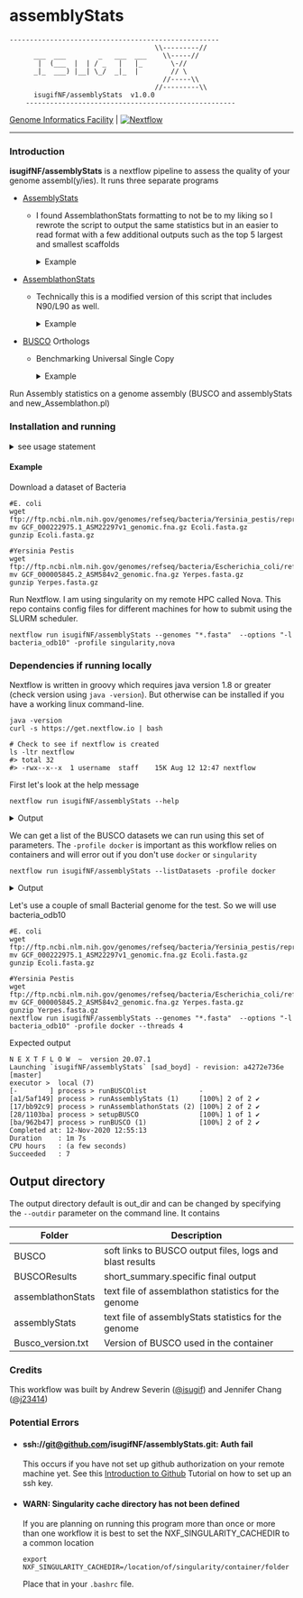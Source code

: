 # assemblyStats

```
----------------------------------------------------
                                    \\---------//       
      ___  ___        _   ___  ___    \\-----//        
       |  (___  |  | / _   |   |_       \-//         
      _|_  ___) |__| \_/  _|_  |        // \        
                                      //-----\\       
                                    //---------\\       
      isugifNF/assemblyStats  v1.0.0       
    ----------------------------------------------------
```

[Genome Informatics Facility](https://gif.biotech.iastate.edu/) | [![Nextflow](https://img.shields.io/badge/nextflow-%E2%89%A519.10.0-brightgreen.svg)](https://www.nextflow.io/)

---



### Introduction

**isugifNF/assemblyStats** is a nextflow pipeline to assess the quality of your genome assembl(y/ies).  It runs three separate programs

* [AssemblyStats](https://github.com/ISUgenomics/swift/blob/master/bin/assemblyStats.swift)
  * I found AssemblathonStats formatting to not be to my liking so I rewrote the script to output the same statistics but in an easier to read format with a few additional outputs such as the top 5 largest and smallest scaffolds
    <details><summary>Example</summary>

    <pre>
    ```
    Number of Scaffolds:                 3
    Total Nucleotide content             4658411
    Longest Scaffold:                  4553770       >NC_017168.1 Yersinia pestis A1122, complete sequence
    Shortest Scaffolds:                  8431        >NC_017170.1 Yersinia pestis A1122 plasmid unnamed, complete sequence
    Mean Scaffold Size                   1552803
    Median Scaffold length               96210.0
    N50 Scaffold length                  4553770
    L50 Scaffold length                  1
    N90 Scaffold length                  4553770
    L90 Scaffold length                  1
                                          #Scaffs   % Scaffolds      Nucleotides     % Nucleotide Content
    Number of Scaffolds [0-1K) nt         0          0.0 %             0               0.0 %
    Number of Scaffolds [1K-10K) nt       1          33.33 %         8431       0.180 %
    Number of Scaffolds [10K-100K) nt     1          33.33 %         96210   2.065 %
    Number of Scaffolds [100K-1M) nt      0          0.0 %   0       0.0 %
    Number of Scaffolds [1M-10M) nt       1          33.33 %         4553770         97.75 %
    Number of Scaffolds > 10M nt          0          0.0 %   0       0.0 %

    ```

    </pre>
    </details>
* [AssemblathonStats](https://github.com/KorfLab/Assemblathon/blob/master/assemblathon_stats.pl)
  * Technically this is a modified version of this script that includes N90/L90 as well.
    <details><summary>Example</summary>

    <pre>
    ```
    ---------------- Information for assembly 'Ecoli.fasta' ----------------
                                     Number of scaffolds          3
                                 Total size of scaffolds    4658411
                                        Longest scaffold    4553770
                                       Shortest scaffold       8431
                             Number of scaffolds > 1K nt          3 100.0%
                            Number of scaffolds > 10K nt          2  66.7%
                           Number of scaffolds > 100K nt          1  33.3%
                             Number of scaffolds > 1M nt          1  33.3%
                            Number of scaffolds > 10M nt          0   0.0%
                                      Mean scaffold size    1552804
                                    Median scaffold size      96210
                                     N50 scaffold length    4553770
                                      L50 scaffold count          1
                                     n90 scaffold length    4553770
                                      L90 scaffold count          1
                                             scaffold %A      26.07
                                             scaffold %C      23.69
                                             scaffold %G      23.94
                                             scaffold %T      26.30
                                             scaffold %N       0.00
                                     scaffold %non-ACGTN       0.00
                         Number of scaffold non-ACGTN nt          0
            Percentage of assembly in scaffolded contigs       0.0%
          Percentage of assembly in unscaffolded contigs     100.0%
                  Average number of contigs per scaffold        1.0
                  Average length of break (>25 Ns) between contigs in scaffold          0
                                       Number of contigs          3
                          Number of contigs in scaffolds          0
                      Number of contigs not in scaffolds          3
                                   Total size of contigs    4658411
                                          Longest contig    4553770
                                         Shortest contig       8431
                               Number of contigs > 1K nt          3 100.0%
                              Number of contigs > 10K nt          2  66.7%
                             Number of contigs > 100K nt          1  33.3%
                               Number of contigs > 1M nt          1  33.3%
                              Number of contigs > 10M nt          0   0.0%
                                        Mean contig size    1552804
                                      Median contig size      96210
                                       N50 contig length    4553770
                                        L50 contig count          1
                                       n90 contig length    4553770
                                        L90 contig count          1
                                               contig %A      26.07
                                               contig %C      23.69
                                               contig %G      23.94
                                               contig %T      26.30
                                               contig %N       0.00
                                       contig %non-ACGTN       0.00
                           Number of contig non-ACGTN nt          0
    ```

    </pre>
    </details>

* [BUSCO](https://busco.ezlab.org)  Orthologs
  * Benchmarking Universal Single Copy
    <details><summary>Example</summary>
    <pre>

    ```

            ***** Results:*****

            C:100.0%[S:100.0%,D:0.0%],F:0.0%,M:0.0%,n:124      
            124     Complete BUSCOs (C)                        
            124     Complete and single-copy BUSCOs (S)        
            0       Complete and duplicated BUSCOs (D)         
            0       Fragmented BUSCOs (F)                      
            0       Missing BUSCOs (M)                         
            124     Total BUSCO groups searched     
    ```

    </pre>
    </details>

Run Assembly statistics on a genome assembly (BUSCO and assemblyStats and new_Assemblathon.pl)

### Installation and running


<details><summary>see usage statement</summary>

```
Usage:
    The typical command for running the pipeline are as follows:

    nextflow run isugifNF/assemblyStats --genomes "*fasta" --outdir newStats3 --threads 16 --options "-l eukaryota_odb10" -profile condo,singularity
    nextflow run isugifNF/assemblyStats --genomes "*fasta" --outdir newStats3 --threads 16 --options "-l mollusca_odb10" -profile condo,singularity --buscoOnly

    Mandatory arguments:

    --genomes                      genome assembly fasta files to run stats on. (./data/*.fasta)
    -profile singularity (docker)           as of now, this workflow only works using singularity or docker and requires this profile [be sure singularity is in your path]

    Optional arguments:
    --outdir                       Output directory to place final output
    --threads                      Number of CPUs to use during the NanoPlot job [16]
    --queueSize                    Maximum number of jobs to be queued [18]
    --options                      ["--auto-lineage"], you may also consider  "--auto-lineage-prok","--auto-lineage-euk",""-l eukaryota_odb10"
    --listDatasets                 Display the list of available BUSCO lineage datasets to use in --options pipeline parameter.
    buscoOnly                      When you just want to run a different lineage and not rerun the assemblathon stats
    --help                         This usage statement.

```



</details>

#### Example

Download a dataset of Bacteria
```
#E. coli
wget ftp://ftp.ncbi.nlm.nih.gov/genomes/refseq/bacteria/Yersinia_pestis/representative/GCF_000222975.1_ASM22297v1/GCF_000222975.1_ASM22297v1_genomic.fna.gz
mv GCF_000222975.1_ASM22297v1_genomic.fna.gz Ecoli.fasta.gz
gunzip Ecoli.fasta.gz

#Yersinia Pestis
wget ftp://ftp.ncbi.nlm.nih.gov/genomes/refseq/bacteria/Escherichia_coli/reference/GCF_000005845.2_ASM584v2/GCF_000005845.2_ASM584v2_genomic.fna.gz
mv GCF_000005845.2_ASM584v2_genomic.fna.gz Yerpes.fasta.gz
gunzip Yerpes.fasta.gz
```

Run Nextflow.  I am using singularity on my remote HPC called Nova. This repo contains config files for different machines for how to submit using the SLURM scheduler.

```
nextflow run isugifNF/assemblyStats --genomes "*.fasta"  --options "-l bacteria_odb10" -profile singularity,nova
```
### Dependencies if running locally

Nextflow is written in groovy which requires java version 1.8 or greater (check version using `java -version`). But otherwise can be installed if you have a working linux command-line.

```
java -version
curl -s https://get.nextflow.io | bash

# Check to see if nextflow is created
ls -ltr nextflow
#> total 32
#> -rwx--x--x  1 username  staff    15K Aug 12 12:47 nextflow
```

First let's look at the help message
```
nextflow run isugifNF/assemblyStats --help
```
<details><summary>Output</summary>

<pre>

              N E X T F L O W  ~  version 20.07.1
              Launching `isugifNF/assemblyStats/main.nf` [magical_colden] - revision: a156628d62
              ----------------------------------------------------
                                                  \\---------//       
                    ___  ___        _   ___  ___    \\-----//        
                     |  (___  |  | / _   |   |_       \-//         
                    _|_  ___) |__| \_/  _|_  |        // \        
                                                    //-----\\       
                                                  //---------\\       
                    isugifNF/nanoQCtrim  v1.0.0       
                  ----------------------------------------------------
              Usage:
                    The typical command for running the pipeline are as follows:

                    nextflow run isugifNF/assemblyStats --genomes "*fasta" --outdir newStats3 --threads 16 --options "-l eukaryota_odb10" -profile condo,singularity
                    nextflow run isugifNF/assemblyStats --genomes "*fasta" --outdir newStats3 --threads 16 --options "-l mollusca_odb10" -profile condo,singularity --buscoOnly

                    Mandatory arguments:

                    --genomes                      genome assembly fasta files to run stats on. (./data/*.fasta)
                    -profile singularity (docker)          as of now, this workflow only works using singularity or docker and requires this profile [be sure singularity is in your path or loaded by a module]

                    Optional arguments:
                    --outdir                       Output directory to place final output
                    --threads                      Number of CPUs to use during the NanoPlot job [16]
                    --queueSize                    Maximum number of jobs to be queued [18]
                    --options                      ["--auto-lineage"], you may also consider  "--auto-lineage-prok","--auto-lineage-euk",""-l eukaryota_odb10"
                    --listDatasets                 Display the list of available BUSCO lineage datasets to use in --options pipeline parameter.
                    buscoOnly                      When you just want to run a different lineage and not rerun the assemblathon stats
                    --help                         This usage statement.

</pre>
</details>

We can get a list of the BUSCO datasets we can run using this set of parameters.  The `-profile docker` is important as this workflow relies on containers and will error out if you don't use `docker` or `singularity`

```
nextflow run isugifNF/assemblyStats --listDatasets -profile docker
```
<details><summary>Output</summary>

<pre>
            N E X T F L O W  ~  version 20.07.1
Launching `isugifNF/assemblyStats/main.nf` [amazing_colden] - revision: a156628d62
executor >  local (1)
[6c/31848c] process > runBUSCOlist [  0%] 0 of 1
INFO:	Downloading information on latest versions of BUSCO data...
INFO:	Downloading file 'https://busco-data.ezlab.org/v4/data/information/lineages_list.2019-11-27.txt.tar.gz'
INFO:	Decompressing file '/Users/severin/work/6c/31848cd8f040c93f4047d085609d69/busco_downloads/information/lineages_list.2019-11-27.txt.tar.gz'

################################################

Datasets available to be used with BUSCOv4 as of 2019/11/27:

 bacteria_odb10
     - acidobacteria_odb10
     - actinobacteria_phylum_odb10
         - actinobacteria_class_odb10
             - corynebacteriales_odb10
             - micrococcales_odb10
             - propionibacteriales_odb10
             - streptomycetales_odb10
             - streptosporangiales_odb10
         - coriobacteriia_odb10
             - coriobacteriales_odb10
     - aquificae_odb10
     - bacteroidetes-chlorobi_group_odb10
         - bacteroidetes_odb10
             - bacteroidia_odb10
                 - bacteroidales_odb10
             - cytophagia_odb10
                 - cytophagales_odb10
             - flavobacteriia_odb10
                 - flavobacteriales_odb10
             - sphingobacteriia_odb10
         - chlorobi_odb10
     - chlamydiae_odb10
     - chloroflexi_odb10
     - cyanobacteria_odb10
         - chroococcales_odb10
         - nostocales_odb10
         - oscillatoriales_odb10
         - synechococcales_odb10
     - firmicutes_odb10
         - bacilli_odb10
             - bacillales_odb10
             - lactobacillales_odb10
         - clostridia_odb10
             - clostridiales_odb10
             - thermoanaerobacterales_odb10
         - selenomonadales_odb10
         - tissierellia_odb10
             - tissierellales_odb10
     - fusobacteria_odb10
         - fusobacteriales_odb10
     - planctomycetes_odb10
     - proteobacteria_odb10
         - alphaproteobacteria_odb10
             - rhizobiales_odb10
                 - rhizobium-agrobacterium_group_odb10
             - rhodobacterales_odb10
             - rhodospirillales_odb10
             - rickettsiales_odb10
             - sphingomonadales_odb10
         - betaproteobacteria_odb10
             - burkholderiales_odb10
             - neisseriales_odb10
             - nitrosomonadales_odb10
         - delta-epsilon-subdivisions_odb10
             - deltaproteobacteria_odb10
                 - desulfobacterales_odb10
                 - desulfovibrionales_odb10
                 - desulfuromonadales_odb10
             - epsilonproteobacteria_odb10
                 - campylobacterales_odb10
         - gammaproteobacteria_odb10
             - alteromonadales_odb10
             - cellvibrionales_odb10
             - chromatiales_odb10
             - enterobacterales_odb10
             - legionellales_odb10
             - oceanospirillales_odb10
             - pasteurellales_odb10
             - pseudomonadales_odb10
             - thiotrichales_odb10
             - vibrionales_odb10
             - xanthomonadales_odb10
     - spirochaetes_odb10
         - spirochaetia_odb10
             - spirochaetales_odb10
     - synergistetes_odb10
     - tenericutes_odb10
         - mollicutes_odb10
             - entomoplasmatales_odb10
             - mycoplasmatales_odb10
     - thermotogae_odb10
     - verrucomicrobia_odb10
 archaea_odb10
     - thaumarchaeota_odb10
     - thermoprotei_odb10
         - thermoproteales_odb10
         - sulfolobales_odb10
         - desulfurococcales_odb10
     - euryarchaeota_odb10
         - thermoplasmata_odb10
         - methanococcales_odb10
         - methanobacteria_odb10
         - methanomicrobia_odb10
             - methanomicrobiales_odb10
         - halobacteria_odb10
             - halobacteriales_odb10
             - natrialbales_odb10
             - haloferacales_odb10
 eukaryota_odb10
     - alveolata_odb10
         - apicomplexa_odb10
             - aconoidasida_odb10
                 - plasmodium_odb10
             - coccidia_odb10
     - euglenozoa_odb10
     - fungi_odb10
         - ascomycota_odb10
             - dothideomycetes_odb10
                 - capnodiales_odb10
                 - pleosporales_odb10
             - eurotiomycetes_odb10
                 - chaetothyriales_odb10
                 - eurotiales_odb10
                 - onygenales_odb10
             - leotiomycetes_odb10
                 - helotiales_odb10
             - saccharomycetes_odb10
             - sordariomycetes_odb10
                 - glomerellales_odb10
                 - hypocreales_odb10
         - basidiomycota_odb10
             - agaricomycetes_odb10
                 - agaricales_odb10
                 - boletales_odb10
                 - polyporales_odb10
             - tremellomycetes_odb10
         - microsporidia_odb10
         - mucoromycota_odb10
             - mucorales_odb10
     - metazoa_odb10
         - arthropoda_odb10
             - arachnida_odb10
             - insecta_odb10
                 - endopterygota_odb10
                     - diptera_odb10
                     - hymenoptera_odb10
                     - lepidoptera_odb10
                 - hemiptera_odb10
         - mollusca_odb10
         - nematoda_odb10
         - vertebrata_odb10
             - actinopterygii_odb10
                 - cyprinodontiformes_odb10
             - tetrapoda_odb10
                 - mammalia_odb10
                     - eutheria_odb10
                         - euarchontoglires_odb10
                             - glires_odb10
                             - primates_odb10
                         - laurasiatheria_odb10
                             - carnivora_odb10
                             - cetartiodactyla_odb10
                 - sauropsida_odb10
                     - aves_odb10
                         - passeriformes_odb10
     - stramenopiles_odb10
     - viridiplantae_odb10
         - chlorophyta_odb10
         - embryophyta_odb10
             - liliopsida_odb10
                 - poales_odb10
             - eudicots_odb10
                 - brassicales_odb10
                 - fabales_odb10
                 - solanales_odb10
executor >  local (1)
[6c/31848c] process > runBUSCOlist [100%] 1 of 1 ✔

            </pre>
</details>

Let's use a couple of small Bacterial genome for the test. So we will use  bacteria_odb10

```
#E. coli
wget ftp://ftp.ncbi.nlm.nih.gov/genomes/refseq/bacteria/Yersinia_pestis/representative/GCF_000222975.1_ASM22297v1/GCF_000222975.1_ASM22297v1_genomic.fna.gz
mv GCF_000222975.1_ASM22297v1_genomic.fna.gz Ecoli.fasta.gz
gunzip Ecoli.fasta.gz

#Yersinia Pestis
wget ftp://ftp.ncbi.nlm.nih.gov/genomes/refseq/bacteria/Escherichia_coli/reference/GCF_000005845.2_ASM584v2/GCF_000005845.2_ASM584v2_genomic.fna.gz
mv GCF_000005845.2_ASM584v2_genomic.fna.gz Yerpes.fasta.gz
gunzip Yerpes.fasta.gz
nextflow run isugifNF/assemblyStats --genomes "*.fasta"  --options "-l bacteria_odb10" -profile docker --threads 4
```

Expected output
```
N E X T F L O W  ~  version 20.07.1
Launching `isugifNF/assemblyStats` [sad_boyd] - revision: a4272e736e [master]
executor >  local (7)
[-        ] process > runBUSCOlist             -
[a1/5af149] process > runAssemblyStats (1)     [100%] 2 of 2 ✔
[17/bb92c9] process > runAssemblathonStats (2) [100%] 2 of 2 ✔
[28/1103ba] process > setupBUSCO               [100%] 1 of 1 ✔
[ba/962b47] process > runBUSCO (1)             [100%] 2 of 2 ✔
Completed at: 12-Nov-2020 12:55:13
Duration    : 1m 7s
CPU hours   : (a few seconds)
Succeeded   : 7
```

## Output directory

The output directory default is out_dir and can be changed by specifying the `--outdir` parameter on the command line.  It contains

|Folder| Description|
| -- | -- |
|BUSCO | soft links to BUSCO output files, logs and blast results|
|BUSCOResults| short_summary.specific final output|
|assemblathonStats| text file of assemblathon statistics for the genome|
|assemblyStats| text file of assemblyStats statistics for the genome|
|Busco_version.txt| Version of BUSCO used in the container|


### Credits

This workflow was built by Andrew Severin ([@isugif](https://github.com/isugif)) and Jennifer Chang ([@j23414](https://github.com/j23414))


### Potential Errors

* #### ssh://git@github.com/isugifNF/assemblyStats.git: Auth fail

  This occurs if you have not set up github authorization on your remote machine yet.  See this [Introduction to Github](https://bioinformaticsworkbook.org/Appendix/github/introgithub#gsc.tab=0) Tutorial on how to set up an ssh key.
* #### WARN: Singularity cache directory has not been defined
  If you are planning on running this program more than once or more than one workflow it is best to set the NXF_SINGULARITY_CACHEDIR to a common location
  ```
  export NXF_SINGULARITY_CACHEDIR=/location/of/singularity/container/folder
  ```
  Place that in your `.bashrc` file.
